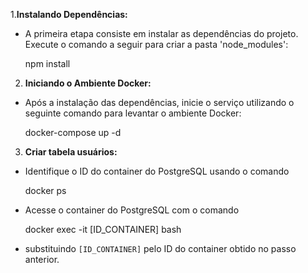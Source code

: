 1.**Instalando Dependências:**

 * A primeira etapa consiste em instalar as dependências do projeto. Execute o comando a seguir para criar a pasta 'node_modules':

     npm install 
    
2. **Iniciando o Ambiente Docker:**

  * Após a instalação das dependências, inicie o serviço utilizando o seguinte comando para levantar o ambiente Docker:     
     
     docker-compose up -d

3. **Criar tabela usuários:**

  * Identifique o ID do container do PostgreSQL usando o comando 
    
     docker ps

  * Acesse o container do PostgreSQL com o comando 

     docker exec -it [ID_CONTAINER] bash
     
  * substituindo `[ID_CONTAINER]` pelo ID do container obtido no passo anterior.


